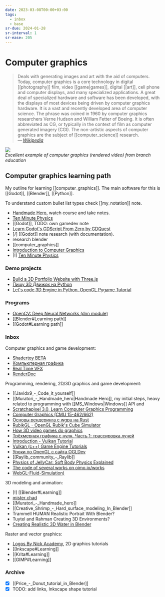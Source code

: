 ```yaml
---
date: 2023-03-08T00:00+03:00
tags:
  - inbox
  - base
sr-due: 2024-01-28
sr-interval: 1
sr-ease: 205
---
```


# Computer graphics

> Deals with generating images and art with the aid of computers. Today,
> computer graphics is a core technology in digital [[photography]] film, video
> [[game|games]], digital [[art]], cell phone and computer displays, and many
> specialized applications. A great deal of specialized hardware and software
> has been developed, with the displays of most devices being driven by computer
> graphics hardware. It is a vast and recently developed area of computer
> science. The phrase was coined in 1960 by computer graphics researchers Verne
> Hudson and William Fetter of Boeing. It is often abbreviated as CG, or
> typically in the context of film as computer generated imagery (CGI). The
> non-artistic aspects of computer graphics are the subject of
> [[computer_science]] research.\
> — <cite>[Wikipedia](https://en.wikipedia.org/wiki/Computer_graphics)</cite>

![](https://www.youtube.com/watch?v=hTpcOmlvCEQ)\
_Excellent example of computer graphics (rendered video) from branch education_

## Computer graphics learning path

My outline for learning [[computer_graphics]]. The main software for this is
[[Godot]], [[Blender]], [[Python]].

To understand custom bullet list types check [[my_notation]] note.

- [Handmade Hero](https://guide.handmadehero.org/), watch course and take notes.
- [Ten Minute Physics](https://matthias-research.github.io/pages/tenMinutePhysics/)
- [[Godot]], TODO: own gamedev note
- [Learn Godot's GDScript From Zero by GDQuest](https://gdquest.itch.io/learn-godot-gdscript)
- [/] [[Godot]] note research (with documentation).
- research blender
- [[computer_graphics]]
- [Introduction to Computer Graphics](https://www.youtube.com/playlist?list=PLplnkTzzqsZTfYh4UbhLGpI5kGd5oW_Hh)
- [!] [Ten Minute Physics](https://matthias-research.github.io/pages/tenMinutePhysics/)

### Demo projects

- [Build a 3D Portfolio Website with Three.js](https://youtu.be/Q7AOvWpIVHU)
- [Пишу 3D Движок на Python](https://www.youtube.com/watch?v=Scn96t7mwC4)
- [Let's code 3D Engine in Python. OpenGL Pygame Tutorial](https://youtu.be/eJDIsFJN4OQ)

### Programs

- [OpenCV: Deep Neural Networks (dnn module)](https://docs.opencv.org/4.x/d2/d58/tutorial_table_of_content_dnn.html)
- [[Blender#Learning path]]
- [[Godot#Learning path]]

### Inbox

Computer graphics and game development:

- [Shadertoy BETA](https://www.shadertoy.com/)
- [Компьютерная графика](http://compgraphics.info/)
- [Real Time VFX](https://realtimevfx.com/)
- [RenderDoc](https://renderdoc.org/)

Programming, rendering, 2D/3D graphics and game development:

- [[Javidx9_-_Code_it_yourself]]
- [[Muratori_-_Handmade_hero|Handmade Hero]], my initial steps, heavy
  related to programming with [[MS_Windows|Windows]] API and
- [Scratchapixel 3.0, Learn Computer Graphics Programming](https://www.scratchapixel.com/)
- [Computer Graphics (CMU 15-462/662)](https://www.youtube.com/playlist?list=PL9_jI1bdZmz2emSh0UQ5iOdT2xRHFHL7E)
- [Основы рендеринга с wgpu на Rust](https://habr.com/en/companies/otus/articles/658859/)
- [RubikGL - OpenGL Rubik's Cube Simulator](https://www.youtube.com/watch?v=PY_HNv854KQ)
- [How 3D video games do graphics](https://www.youtube.com/watch?v=bGe-d09Nc_M)
- [Трёхмерная графика с нуля. Часть 1: трассировка лучей](https://habr.com/en/articles/342510/)
- [Introduction - Vulkan Tutorial](https://vulkan-tutorial.com/)
- [Vulkan (c++) Game Engine Tutorials](https://www.youtube.com/playlist?list=PL8327DO66nu9qYVKLDmdLW_84-yE4auCR)
- [Уроки по OpenGL с сайта OGLDev](https://triplepointfive.github.io/ogltutor/)
- [[Raylib_community_-_Raylib]]
- [Physics of JellyCar: Soft Body Physics Explained](https://www.youtube.com/watch?v=3OmkehAJoyo)
- [The code of several works on oimo.io/works](https://github.com/saharan/works)
- [WebGL-Fluid-Simulation)](https://github.com/PavelDoGreat/WebGL-Fluid-Simulation)

3D modeling and animation:

- [!] [[Blender#Learning]]
- [mister chad](https://mister-chad.com/welcome)
- [[Muratori_-_Handmade_hero]]
- [[Creative_Shrimp_-_Hard_surface_modeling_In_Blender]]
- Trammell HUMAN Realistic Portrait With Blender?
- Tuytel and Rahman Creating 3D Environments?
- [Creating Realistic 3D Water in
Blender](https://www.youtube.com/watch?v=vr7mkSiKRLM)

Raster and vector graphics:

- [Logos By Nick Academy](https://logosbynick.teachable.com/courses), 2D graphics tutorials
- [[Inkscape#Learning]]
- [[Krita#Learning]]
- [[GIMP#Learning]]

### Archive

- [x] [[Price_-_Donut_tutorial_in_Blender]]
- [x] TODO: add links, Inkscape shape tutorial

